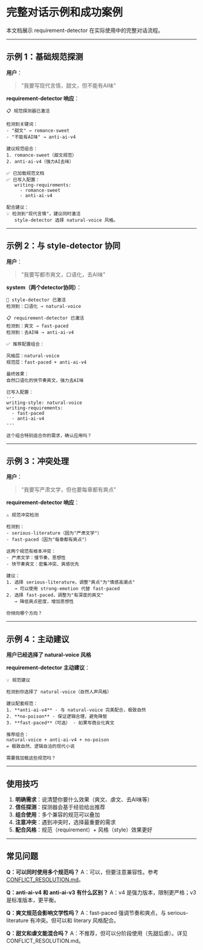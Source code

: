 # 完整对话示例和成功案例

本文档展示 requirement-detector 在实际使用中的完整对话流程。

---

## 示例 1：基础规范探测

**用户**：
> "我要写现代言情，甜文，但不能有AI味"

**requirement-detector 响应**：
```
📋 规范探测器已激活

检测到关键词：
- "甜文" → romance-sweet
- "不能有AI味" → anti-ai-v4

建议规范组合：
1. romance-sweet（甜文规范）
2. anti-ai-v4（强力AI去味）

✅ 已加载规范文档
✅ 已写入配置：
   writing-requirements:
     - romance-sweet
     - anti-ai-v4

配合建议：
💡 检测到"现代言情"，建议同时激活
   style-detector 选择 natural-voice 风格。
```

---

## 示例 2：与 style-detector 协同

**用户**：
> "我要写都市爽文，口语化，去AI味"

**system（两个detector协同）**：
```
🎨 style-detector 已激活
检测到：口语化 → natural-voice

📋 requirement-detector 已激活
检测到：爽文 → fast-paced
检测到：去AI味 → anti-ai-v4

✅ 推荐配置组合：

风格层：natural-voice
规范层：fast-paced + anti-ai-v4

最终效果：
自然口语化的快节奏爽文，强力去AI味

已写入配置：
---
writing-style: natural-voice
writing-requirements:
  - fast-paced
  - anti-ai-v4
---

这个组合特别适合你的需求，确认应用吗？
```

---

## 示例 3：冲突处理

**用户**：
> "我要写严肃文学，但也要每章都有爽点"

**requirement-detector 响应**：
```
⚠️ 规范冲突检测

检测到：
- serious-literature（因为"严肃文学"）
- fast-paced（因为"每章都有爽点"）

这两个规范有根本冲突：
- 严肃文学：慢节奏、思想性
- 快节奏爽文：密集冲突、爽感优先

建议：
1. 选择 serious-literature，调整"爽点"为"情感高潮点"
   → 可以使用 strong-emotion 代替 fast-paced
2. 选择 fast-paced，调整为"有深度的爽文"
   → 降低爽点密度，增加思想性

你倾向哪个方向？
```

---

## 示例 4：主动建议

**用户已经选择了 natural-voice 风格**

**requirement-detector 主动建议**：
```
💡 规范建议

检测到你选择了 natural-voice（自然人声风格）

建议配套规范：
1. **anti-ai-v4** - 与 natural-voice 完美配合，极致自然
2. **no-poison** - 保证逻辑合理，避免降智
3. **fast-paced**（可选） - 如果写商业化爽文

推荐组合：
natural-voice + anti-ai-v4 + no-poison
= 极致自然、逻辑自洽的现代小说

需要我加载这些规范吗？
```

---

## 使用技巧

1. **明确需求**：说清楚你要什么效果（爽文、虐文、去AI味等）
2. **信任探测**：探测器会基于经验给出推荐
3. **组合使用**：多个兼容的规范可以叠加
4. **注意冲突**：遇到冲突时，选择最重要的需求
5. **配合风格**：规范（requirement）+ 风格（style）效果更好

---

## 常见问题

**Q：可以同时使用多个规范吗？**
A：可以，但要注意兼容性。参考 [CONFLICT_RESOLUTION.md](CONFLICT_RESOLUTION.md)。

**Q：anti-ai-v4 和 anti-ai-v3 有什么区别？**
A：v4 是强力版本，限制更严格；v3 是标准版本，更平衡。

**Q：爽文规范会影响文学性吗？**
A：fast-paced 强调节奏和爽点，与 serious-literature 有冲突。但可以和 literary 风格配合。

**Q：甜文和虐文能混合吗？**
A：不推荐，但可以分阶段使用（先甜后虐）。详见 CONFLICT_RESOLUTION.md。
